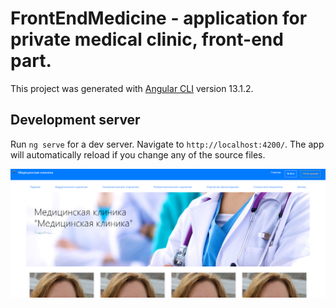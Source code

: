 # FrontEndMedicine - application for private medical clinic, front-end part.

This project was generated with [Angular CLI](https://github.com/angular/angular-cli) version 13.1.2.

## Development server

Run `ng serve` for a dev server. Navigate to `http://localhost:4200/`. The app will automatically reload if you change any of the source files.

![screenshot](screenshot.png "Портфолио веб-разработчика")
